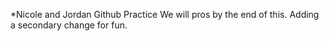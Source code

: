 *Nicole and Jordan Github Practice
We will pros by the end of this.
Adding a secondary change for fun. 
